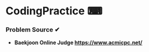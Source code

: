 # **CodingPractice ⌨**
### **Problem Source ✔**
* **Baekjoon Online Judge <https://www.acmicpc.net/>**
